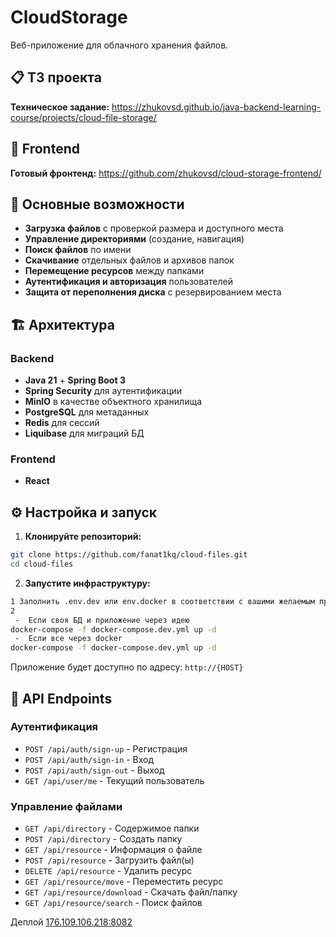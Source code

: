 # CloudStorage

Веб-приложение для облачного хранения файлов.

## 📋 ТЗ проекта
**Техническое задание:** https://zhukovsd.github.io/java-backend-learning-course/projects/cloud-file-storage/

## 🎨 Frontend
**Готовый фронтенд:** https://github.com/zhukovsd/cloud-storage-frontend/

## 🚀 Основные возможности

- **Загрузка файлов** с проверкой размера и доступного места
- **Управление директориями** (создание, навигация)
- **Поиск файлов** по имени
- **Скачивание** отдельных файлов и архивов папок
- **Перемещение ресурсов** между папками
- **Аутентификация и авторизация** пользователей
- **Защита от переполнения диска** с резервированием места

## 🏗️ Архитектура

### Backend
- **Java 21** + **Spring Boot 3**
- **Spring Security** для аутентификации
- **MinIO** в качестве объектного хранилища
- **PostgreSQL** для метаданных
- **Redis** для сессий
- **Liquibase** для миграций БД

### Frontend
- **React**




## ⚙️ Настройка и запуск



1. **Клонируйте репозиторий:**
```bash
git clone https://github.com/fanat1kq/cloud-files.git
cd cloud-files
```

2. **Запустите инфраструктуру:**
```bash
1 Заполнить .env.dev или env.docker в соответствии с вашими желаемым профилем по примеру env.example
2 
 -  Если своя БД и приложение через идею
docker-compose -f docker-compose.dev.yml up -d
 -  Если все через docker
docker-compose -f docker-compose.dev.yml up -d
```


Приложение будет доступно по адресу: `http://{HOST}`

## 📝 API Endpoints

### Аутентификация
- `POST /api/auth/sign-up` - Регистрация
- `POST /api/auth/sign-in` - Вход
- `POST /api/auth/sign-out` - Выход
- `GET /api/user/me` - Текущий пользователь

### Управление файлами
- `GET /api/directory` - Содержимое папки
- `POST /api/directory` - Создать папку
- `GET /api/resource` - Информация о файле
- `POST /api/resource` - Загрузить файл(ы)
- `DELETE /api/resource` - Удалить ресурс
- `GET /api/resource/move` - Переместить ресурс
- `GET /api/resource/download` - Скачать файл/папку
- `GET /api/resource/search` - Поиск файлов

Деплой [176.109.106.218:8082](http://176.109.106.218:8082)